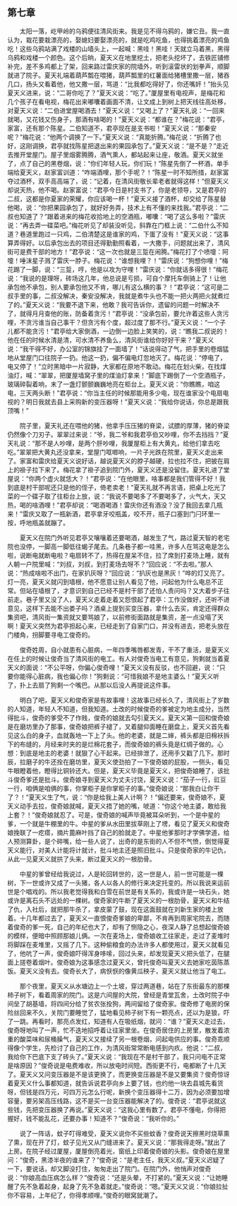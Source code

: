   

## 第七章

　　太阳一落，屹甲岭的乌鸦便往清风街来。我是见不得乌鸦的，嫌它丑。我一直认为，栽花要栽漂亮的，娶媳妇要娶漂亮的，就是吃鸡吃鱼，也得挑着漂亮的鸡鱼吃！这些乌鸦站满了戏楼的山墙头上，一起喊：黑哇！黑哇！天就立马着黑，黑得乌鸦和戏楼一个颜色。这个后晌，夏天义在地里挖土，把老头挖坏了，去铁匠铺修补完，差不多鸡都上了架，回来路过雷庆家的院墙外，听到滚雷状的划拳声，顺脚就进了院子。夏天礼端着葫芦瓢在喂猪，葫芦瓢里的红薯面给猪槽里撒一层，猪吞几口，扬头又看着他，他又撒一层，骂道：“比我都吃得好了，你还嘴奸！”抬头见夏天义进来，说：“二哥你吃了？”夏天义说：“吃了。”厦屋里有电视声，是梅花和几个孩子在看电视，梅花出来嘟囔着画面不清，让文成上到树上把天线往高处移，对夏天义说：“二伯进堂屋喝酒去！”夏天义说：“又喝上了？”夏天礼说：“一回来就喝，又花钱又伤身子，那酒有啥喝的！”夏天义说：“都谁在？”梅花说：“君亭，家富，还有那个陈星。二伯知道不，君亭现在是支书啦！”夏天义说：“那秦安呢？”梅花说：“他两个调换了一下。”夏天义说：“真能折腾。”梅花说：“折腾了也好，这刚调换，君亭就找陈星把退出来的果园承包了。”夏天义说：“是不是？”走近去推开堂屋门。屋子里烟雾腾腾，酒气熏人，都站起来让座，敬酒。夏天义就坐了，点了自己的黑卷烟，说：“你们年轻人玩，你们玩！”陈星先倒了一杯酒，单手端给夏天义，赵家富训道：“咋端酒哩，那个手呢？！”陈星一时不知所措，赵家富夺过酒杯，双手高高端了，说：“记着，在清风街敬长辈老者就得这样！”但夏天义却说天热，他不喝。赵家富说：“君亭今日是村支书了，你是老领导，又是君亭的二叔，这都是你夏家的荣耀，你应该喝一杯！”夏天义接了酒杯，却交给了陈星替他喝，说：“你把果园承包了，就好好务弄，技术上有不懂的来找我。”君亭说：“二叔也知道了？”跟着进来的梅花收拾地上的空酒瓶，嘟囔：“喝了这么多啦？”雷庆说：“再去弄一碟菜吧。”梅花听见了却装没听见，斜靠在门框上说：“二伯什么不知道？巷道里跑过一只鸡，二伯清楚这是谁家的鸡，下蛋了没有！”夏天义说：“这事算弄得好。以后承包出去的项目还得勤勤照看着，一大撒手，问题就出来了，清风街可是费干部的地方！”君亭说：“这一次也就是三踅在闹腾。”梅花打了个喷嚏：阿嚏！唾沫星子溅了雷庆一脖子。梅花说：“谁想我哩？！”雷庆说：“狗想你哩！”梅花踢了一脚，说：“三踅，哼，他是以攻为守哩！”雷庆说：“你就话多得很！”梅花说：“我说的是理呀，砖场这几年，他总说是亏损，可自个摩托车倒骑上了！让他承包他不承包，别人要承包他又不肯，哪儿有这么横的事？！”君亭说：“这可是二叔手里的事，二叔没解决，秦安没解决，我就是煮牛头也不能一把火两把火就煮烂了的。”夏天义说：“我要不退下来，他敢？我可告诉你，遗留的问题一时解决不了，就得月月查他的账，防备着贪污！”君亭说：“没承包前，要允许着这些人贪污哩，不贪污谁当自己事干？但贪污有个度，超过度了那不行。”夏天义说：“一个子儿都不能贪污！”君亭给大家倒酒，一边倒一边脸上笑笑的，说：“瞧我二叔说的！他在任的时候水清是清，可水清不养鱼么，清风街谁给你好好干来？”夏天义说：“我干得不好，办公室的锦旗挂了一面墙了！”话说得动了气，把手里的卷烟猛地从堂屋门口往院子一扔。他这一扔，偏不偏电灯忽地灭了。梅花说：“停电了，电又停了！”立时黑暗中一片寂静，大家都在原地不敢动。梅花在划火柴，在找煤油灯，喊：“翠翠，把厦屋墙窝子里的煤油灯拿来！”脚底下踢倒了一个空酒瓶子，玻璃碎裂着响，末了一盏灯颤颤巍巍地亮在柜台上。夏天义说：“你瞧瞧，咱这电，三天两头断！”君亭说：“你当主任的时候那能用多少电，现在谁家没个电扇电视的？明日我就去县上采购新的变压器呀！”夏天义说：“我给你说话，你总是跟我顶嘴！”

　　院子里，夏天礼还在喂他的猪，他拿手压压猪的脊梁，试膘的厚薄，猪的脊梁仍然像个刀刃子。翠翠过来说：“爷，我二爷和我君亭伯又吵哩，你不去挡挡？”夏天礼说：“那不是人吵哩，是两个肝吵哩，我厦屋柜上有大黄丸，给他们拿去吃吃。”翠翠把大黄丸还没拿来，堂屋门哐啷响，一片子光跌在院里，夏天义走出来了。家富和雷庆给夏天义说好话，越说夏天义的脖子越硬，拉也拉不住，把披在肩上的褂子拉下来了。梅花拿了褂子追到院门外，夏天义还是没留住。夏天礼进了堂屋说：“你两个虚火就恁大？！”君亭说：“在他眼里，啥事都是我们管得不好！我到底是村干部呢还只是他的侄子，倚老卖老！”夏天礼就不再言语，把桌上吃光了菜的一个碟子取了往柜台上放，说：“我说不要喝多了不要喝多了，火气大，天又热，喝的啥酒哩！”君亭却说：“喝酒喝酒！雷庆你还有酒没？没了我回去拿几瓶来！”雷庆又取了一瓶新酒，君亭拿牙咬瓶盖，咬不开，瓶子口塞到门闩环里一按，呼地瓶盖就蹦了。

　　夏天义在院门外听见君亭又嚷嚷着还要喝酒，越发生了气，路过夏天智的老宅院也没停，一脚高一脚低往蝎子尾去。几条巷子都一哇黑，许多人在骂这电是怎么啦，说断电就断电啦？电扇转不了，热得在屋呆不住，拉了席到打麦场上睡，就有人朝一户院里喊：“刘叔，刘叔，到打麦场去呀不？”回应说：“不去啦。”那人说：“热成啥啦不出门，在家扒灰呀？”回应说：“扒灰也是黑灰！”哗的灯又亮了。灯一亮，夏天义就闪到墙根，他不愿意让别人看见了他，问起他为什么电总不正常。但站在墙根了，才意识到自己已经不是村干部了还怕人责问吗？又大着步子往前走。巷子里又没了人，夏天义走着走着又怨恨起了君亭：工作没做好，还听不进意见，这样下去能不出娄子吗？酒桌上提到买变压器，拿什么去买，肯定还得群众集资吧，清风街一集资就又要骂娘了，以前修街面路就是集资，差一点没塌了天啊！夏天义突然为君亭担起心来，已经走到了自家门口，并没有进去，把老头放在门楼角，拐脚要寻电工俊奇的。

　　俊奇姓周，自小就患有心脏病，一年四季嘴唇都发青，干不了重活，是夏天义在任上的时候让俊奇当了清风街的电工。有人对俊奇当电工有意见，狗剩就当着夏天义的面说：“不公平呀，你偏心俊奇哩！”夏天义没有反驳，也不回避，说：“只要你能得心脏病，我也偏心你！”狗剩说：“可惜我娘不是地主婆么！”夏天义听了，扑上去扇了狗剩一个嘴巴。从那以后没人再提说这件事。

　　明白了吧，夏天义和俊奇家是有故事哩！这故事已经长久了，清风街上了岁数的人知道，年轻人不知道，但我知道。土改的时候俊奇的爹被定为地主成分，当然得批斗，俊奇的爹受不了作贱，俊奇的娘就去勾引夏天义。夏天义第一回和俊奇娘是在磨坊里办了那事，俊奇娘把裤子褪了，叉着腿仰面睡在磨盘上，夏天义首先看见这么白的身子，血就轰地一下上了头。他的老婆，就是二婶，裤头都是旧棉袄拆下的布缝的，月经来时夹的是烂棉花套子，而俊奇娘的裤头竟是红绸子做的。心想：到底是地主的老婆！就狠了心干起来。已经排泄了，还用手又戳了几下。那时辰，拉磨子的牛还拴在磨坊里，夏天义使劲拍了一下俊奇娘的屁股，一侧头，看见牛眼瞪着他，瞪得比铜铃还大。但是，夏天义毕竟是夏天义，把俊奇娘睡了，该批斗俊奇爹还是批斗。俊奇娘寻到夏天义为丈夫讨饶，夏天义说：“茄子一行，豇豆一行，咱俩是咱俩的事，你掌柜子是你掌柜子的事。”俊奇娘说：“那我白让你干了？！”夏天义生了气，说：“你是给我上美人计啊？！”偏还要来，俊奇娘不，夏天义动手去拉，俊奇娘就喊，夏天义捂了她的嘴，唬道：“你这个地主婆，敢给我上套？！”俊奇娘就忍了。可是，俊奇娘的喊声毕竟被耳朵听到，一个是中星的爹，一个就是牛棚里的牛。中星的爹从水田里拔草刚上了塄，看见了夏天义和俊奇娘挽联了一疙瘩，摘片蓖麻叶挡了自己的脸就走了。中星他爹那时才学佛学道，给人预测算卦，是个碎嘴，给一些人说了，出奇的是东街的人不但不气愤，倒觉得夏天义能行，对美人计能将计就计，批斗地主还是照旧批斗。只是俊奇家的牛记仇，从此一见夏天义就拱了头来，断过夏天义的一根肋骨。

　　中星的爹曾经给我说过，人是轮回转世的，这一世是人，前一世可能是一棵树，下一世或许又成了一头猪，各人以各人的修行来决定托变的。所以我说来运前世是个唱戏的。所以我老觉得我和白雪在前世是有关系的，我或许是一块石头，她或许是离石头不远处的一棵树。俊奇家的牛断了夏天义的一根肋骨，夏天义和牛结了仇，入社后，就把那牛杀了，拿皮蒙了鼓，现在这面鼓就在刘新生家的楼上放着。十几年都过去了，夏天义一直恨俊奇爹娘的卑鄙，不肯再到周家宅院去，而随着俊奇的爹一死，自己的年纪也大了，却有了恻隐之心，夜深人静了总想起俊奇娘的模样，便暗中照顾那娘儿俩。一次在麦场上，俊奇娘收工往家走，走过了麦堆时将脚踩在麦堆里，又摇了几下。这种偷粮食的办法许多人都使用过，夏天义就看见了，他吭了一声，俊奇娘吓得浑身哆嗦，回过头来，却发现夏天义把头低了，在腿面上搓卷着烟叶。俊奇娘为这事感念过夏天义，曾托俊奇叫夏天义去她家吃茵陈蒸饭。夏天义没有去。俊奇长大了，病恹恹的像黄瓜秧子，夏天义就让他当了电工。

　　那个夜里，夏天义从水塘边上一个土坡，穿过两道巷，站在了东街最东的那棵柿子树下，看着周家的院门。这是六间屋的大院，曾经是青堂瓦舍，土改时院子中间垒了胡基墙，将四间分给了贫农张拴狗，两间留给了俊奇家。俊奇修了电房的保险丝回来不久，关院门要睡觉了，猛地看见柿子树下有一颗亮点，还以为是狼，吓了一跳。再看时，那亮点发红，知道有人在吸纸烟，就问：“谁？”夏天义走过去，俊奇呀地叫了一声，忙不迭地招呼着让往家里坐。在俊奇居住的上房里，散发着浓重的酸菜味和尿桶臊气，夏天义又接续了另一根卷烟，问起电供应的事。俊奇乖顺得像个学生，先检讨了自己的工作，为清风街常常断电感到内疚。他说：“二叔，我给你下巴底下支了砖头了。”夏天义说：“我现在不是村干部了，我只问电不正常是啥原因？”俊奇说是电费难收，所以放电时间短。西街更不行，电都断了十几天了。夏天义又问变压器是不是该更换了，而更换变压器是不是又要集资？俊奇惊讶着夏天义什么事都知道，就告诉说君亭向乡上要了钱，也约他一块去县城先看货呀，但钱是四万元，可四万元怎么行呢，新换个变压器得十二万，因为必须要加增容量，要另架高压线路，这不是买一台变压器能解决了的。俊奇说：“君亭说就这些钱，先把变压器换了再说。”夏天义说：“这我心里有数了。君亭不懂电，你得把握好，钱不能乱花，还要办事！知道不？”俊奇说：“我听你的。”

　　说了一阵话，蚊子叮得难受，夏天义说你不买些蚊香？俊奇说天擦黑时烧草熏了熏，现在开了灯，蚊子见光又从门缝进来了。夏天义说：“那我得走呀。”就出了上房。在院子经过厦屋，厦屋倒亮着光，窗纸上印着俊奇娘的头影。俊奇娘在屋里问：“俊奇，黑漆半夜的谁来了？”俊奇说：“是老主任，我天义叔。”夏天义迟疑了一下，要说话，却又脚没打住，匆匆走出了院门。在院门外，他悄声对俊奇说：“你娘高血压病怎么样？”俊奇说：“还是头晕，不打紧的。”夏天义说：“让她睡醒了先不急着起身，起身了先不急着就走。”俊奇说：“嗯。”夏天义又说：“你娘拉扯你不容易，上年纪了，你得孝顺哩。”俊奇的眼窝就潮了。